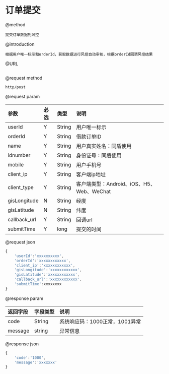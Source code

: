 # 订单提交

@method

```
提交订单数据到风控
```

@introduction

```
根据用户唯一标示和orderId，获取数据进行风控自动审核，根据orderId回调风控结果
```

@URL

```

```

@request method

```
http/post
```

@request param

| 参数 | 必选 | 类型 | 说明 |
| :--- | :--- | :--- | :--- |
| userId | Y | String | 用户唯一标示 |
| orderId | Y | String | 借款订单ID |
| name | Y | String | 用户真实姓名：同盾使用 |
| idnumber | Y | String | 身份证号：同盾使用 |
| mobile | Y | String | 用户手机号 |
| client\_ip | Y | String | 客户端ip地址 |
| client\_type | Y | String | 客户端类型：Android、iOS、H5、Web、WeChat |
| gisLongitude | N | String | 经度 |
| gisLatitude | N | String | 纬度 |
| callback\_url | Y | String | 回调url |
| submitTime | Y | long | 提交的时间 |

@request json

```js
{
    'userId':'xxxxxxxxxx',
    'orderId':'xxxxxxxxxxxx',
    'client_ip':'xxxxxxxxxxxx',
    'gisLongitude':'xxxxxxxxxxxx',  
    'gisLatitude':'xxxxxxxxxxxx', 
    'callback_url':'xxxxxxxxxxxx',
    'submitTime':xxxxxxxx
}
```

@response param

| 返回字段 | 字段类型 | 说明 |
| :--- | :--- | :--- |
| code | String | 系统响应码：1000正常，1001异常 |
| message | string | 异常信息 |

@response json

```js
{
    'code':'1000',
    'message':'xxxxxxx'
}
```



